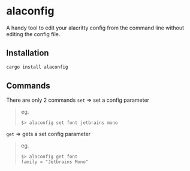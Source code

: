 # alaconfig
A handy tool to edit your alacritty config from the command line without editing the config file.
## Installation
```sh
cargo install alaconfig
```

## Commands
There are only 2 commands
`set` => set a config parameter
> eg. 
> ```
> $> alaconfig set font jetbrains mono
> ```

`get` => gets a set config parameter
> eg.
> ```
> $> alaconfig get font
> family = "Jetbrains Mono"
> ```
